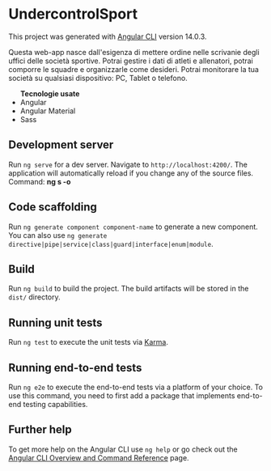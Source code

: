 # UndercontrolSport

This project was generated with [Angular CLI](https://github.com/angular/angular-cli) version 14.0.3.

Questa web-app nasce dall'esigenza di mettere ordine nelle scrivanie degli uffici delle società sportive. Potrai gestire i dati di atleti e allenatori, potrai comporre le squadre e organizzarle come desideri.
Potrai monitorare la tua società su qualsiasi dispositivo: PC, Tablet o telefono.
<ul> 
  <strong>Tecnologie usate </strong>
  <li>Angular</li>
  <li>Angular Material</li>
  <li>Sass</li>
</ul>

## Development server

Run `ng serve` for a dev server. Navigate to `http://localhost:4200/`. The application will automatically reload if you change any of the source files.</br>
Command: <strong>ng s -o</strong>

## Code scaffolding

Run `ng generate component component-name` to generate a new component. You can also use `ng generate directive|pipe|service|class|guard|interface|enum|module`.

## Build

Run `ng build` to build the project. The build artifacts will be stored in the `dist/` directory.

## Running unit tests

Run `ng test` to execute the unit tests via [Karma](https://karma-runner.github.io).

## Running end-to-end tests

Run `ng e2e` to execute the end-to-end tests via a platform of your choice. To use this command, you need to first add a package that implements end-to-end testing capabilities.

## Further help

To get more help on the Angular CLI use `ng help` or go check out the [Angular CLI Overview and Command Reference](https://angular.io/cli) page.
